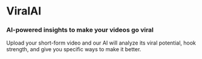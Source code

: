 # ViralAI

### AI-powered insights to make your videos go viral

Upload your short-form video and our AI will analyze its viral potential, hook strength, and give you specific ways to make it better.
